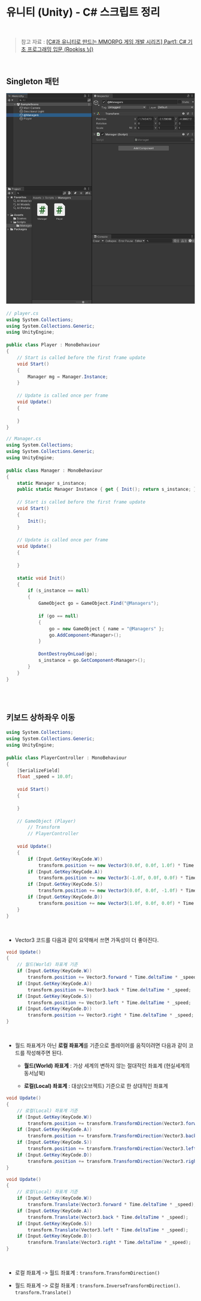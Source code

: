 # 유니티 (Unity) - C# 스크립트 정리

<br/>

> 참고 자료 : <a href="https://www.inflearn.com/course/%EC%9C%A0%EB%8B%88%ED%8B%B0-mmorpg-%EA%B0%9C%EB%B0%9C-part1">[C#과 유니티로 만드는 MMORPG 게임 개발 시리즈] Part1: C# 기초 프로그래밍 입문 (Rookiss 님)</a>

<br/>

## Singleton 패턴

<img src="img\unity_singleton.png">

```c#
// player.cs
using System.Collections;
using System.Collections.Generic;
using UnityEngine;

public class Player : MonoBehaviour
{
    // Start is called before the first frame update
    void Start()
    {
        Manager mg = Manager.Instance;
    }

    // Update is called once per frame
    void Update()
    {

    }
}
```

```c#
// Manager.cs
using System.Collections;
using System.Collections.Generic;
using UnityEngine;

public class Manager : MonoBehaviour
{
    static Manager s_instance;
    public static Manager Instance { get { Init(); return s_instance; } }

    // Start is called before the first frame update
    void Start()
    {
        Init();
    }

    // Update is called once per frame
    void Update()
    {

    }

    static void Init()
    {
        if (s_instance == null)
        {
            GameObject go = GameObject.Find("@Managers");

            if (go == null)
            {
                go = new GameObject { name = "@Managers" };
                go.AddComponent<Manager>();
            }

            DontDestroyOnLoad(go);
            s_instance = go.GetComponent<Manager>();
        }
    }
}
```

<br/><br/>

## 키보드 상하좌우 이동

```c#
using System.Collections;
using System.Collections.Generic;
using UnityEngine;

public class PlayerController : MonoBehaviour
{
    [SerializeField]
    float _speed = 10.0f;

    void Start()
    {

    }

    // GameObject (Player)
        // Transform
        // PlayerController

    void Update()
    {
        if (Input.GetKey(KeyCode.W))
            transform.position += new Vector3(0.0f, 0.0f, 1.0f) * Time.deltaTime * _speed;
        if (Input.GetKey(KeyCode.A))
            transform.position += new Vector3(-1.0f, 0.0f, 0.0f) * Time.deltaTime * _speed;
        if (Input.GetKey(KeyCode.S))
            transform.position += new Vector3(0.0f, 0.0f, -1.0f) * Time.deltaTime * _speed;
        if (Input.GetKey(KeyCode.D))
            transform.position += new Vector3(1.0f, 0.0f, 0.0f) * Time.deltaTime * _speed;
    }
}
```

<br/>

- Vector3 코드를 다음과 같이 요약해서 쓰면 가독성이 더 좋아진다.

```c#
void Update()
{
    // 월드(World) 좌표계 기준
    if (Input.GetKey(KeyCode.W))
        transform.position += Vector3.forward * Time.deltaTime * _speed;
    if (Input.GetKey(KeyCode.A))
        transform.position += Vector3.back * Time.deltaTime * _speed;
    if (Input.GetKey(KeyCode.S))
        transform.position += Vector3.left * Time.deltaTime * _speed;
    if (Input.GetKey(KeyCode.D))
        transform.position += Vector3.right * Time.deltaTime * _speed;
}
```

<br/>

- 월드 좌표계가 아닌 <strong>로컬 좌표계</strong>를 기준으로 플레이어를 움직이려면 다음과 같이 코드를 작성해주면 된다.

  - <strong>월드(World) 좌표계</strong> : 가상 세계의 변하지 않는 절대적인 좌표계 (현실세계의 동서남북)

  - <strong>로컬(Local) 좌표계</strong> : 대상(오브젝트) 기준으로 한 상대적인 좌표계

```c#
void Update()
{
    // 로컬(Local) 좌표계 기준
    if (Input.GetKey(KeyCode.W))
        transform.position += transform.TransformDirection(Vector3.forward) * Time.deltaTime * _speed;
    if (Input.GetKey(KeyCode.A))
        transform.position += transform.TransformDirection(Vector3.back) * Time.deltaTime * _speed;
    if (Input.GetKey(KeyCode.S))
        transform.position += transform.TransformDirection(Vector3.left) * Time.deltaTime * _speed;
    if (Input.GetKey(KeyCode.D))
        transform.position += transform.TransformDirection(Vector3.right) * Time.deltaTime * _speed;
}
```

```c#
void Update()
{
    // 로컬(Local) 좌표계 기준
    if (Input.GetKey(KeyCode.W))
        transform.Translate(Vector3.forward * Time.deltaTime * _speed);
    if (Input.GetKey(KeyCode.A))
        transform.Translate(Vector3.back * Time.deltaTime * _speed);
    if (Input.GetKey(KeyCode.S))
        transform.Translate(Vector3.left * Time.deltaTime * _speed);
    if (Input.GetKey(KeyCode.D))
        transform.Translate(Vector3.right * Time.deltaTime * _speed);
}
```

<br/>

- 로컬 좌표계 -> 월드 좌표계 : <code>transform.TransformDirection()</code>

- 월드 좌표계 -> 로컬 좌표계 : <code>transform.InverseTransformDirection()</code>. <code>transform.Translate()</code>
